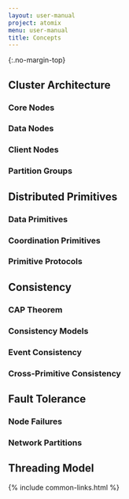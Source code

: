 ```yaml
---
layout: user-manual
project: atomix
menu: user-manual
title: Concepts
---
```


{:.no-margin-top}
## Cluster Architecture

### Core Nodes

### Data Nodes

### Client Nodes

### Partition Groups

## Distributed Primitives

### Data Primitives

### Coordination Primitives

### Primitive Protocols

## Consistency

### CAP Theorem

### Consistency Models

### Event Consistency

### Cross-Primitive Consistency

## Fault Tolerance

### Node Failures

### Network Partitions

## Threading Model

{% include common-links.html %}
